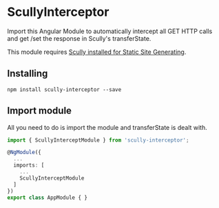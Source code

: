 # ScullyInterceptor

Import this Angular Module to automatically intercept all GET HTTP calls and 
get /set the response in Scully's transferState.

This module requires [Scully installed for Static Site Generating](https://scully.io/).

## Installing
```
npm install scully-interceptor --save
```
## Import module

All you need to do is import the module and transferState is dealt with.
```typescript
import { ScullyInterceptModule } from 'scully-interceptor';

@NgModule({
  ...
  imports: [
    ...
    ScullyInterceptModule
  ]
})
export class AppModule { }
```
